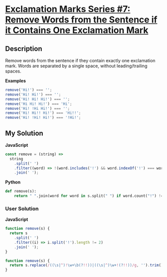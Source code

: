 # [Exclamation Marks Series #7: Remove Words from the Sentence if it Contains One Exclamation Mark](https:/s/www.codewars.com/kata/57fafb6d2b5314c839000195)

## Description

Remove words from the sentence if they contain exactly one exclamation mark. Words are separated by a single space, without leading/trailing spaces.

**Examples**

```js
remove('Hi!') === '';
remove('Hi! Hi!') === '';
remove('Hi! Hi! Hi!') === '';
remove('Hi Hi! Hi!') === 'Hi';
remove('Hi! !Hi Hi!') === '';
remove('Hi! Hi!! Hi!') === 'Hi!!';
remove('Hi! !Hi! Hi!') === '!Hi!';
```

## My Solution

**JavaScript**

```js
const remove = (string) =>
  string
    .split(' ')
    .filter((word) => !(word.includes('!') && word.indexOf('!') === word.lastIndexOf('!')))
    .join(' ');
```

**Python**

```py
def remove(s):
    return " ".join(word for word in s.split(" ") if word.count("!") != 1)
```

### User Solution

**JavaScript**

```js
function remove(s) {
  return s
    .split(' ')
    .filter((i) => i.split('!').length != 2)
    .join(' ');
}
```

```js
function remove(s) {
  return s.replace(/((\s|^)!\w+\b(?!!))|((\s|^)\w+!(?!!))/g, '').trim();
}
```
